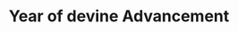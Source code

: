---
widget: blank
headless: true

# ... Put Your Section Options Here (title etc.) ...
title: Year of devine Advancement
subtitle:
weight: 20  # section position on page
design:
  # Choose how many columns the section has. Valid values: 1 or 2.
  columns: '1'
  # Use a dark navy background with light text.
  background:
    color: 'navy'
    text_color_light: true
  spacing:
    padding: ['20px', '0']
---
